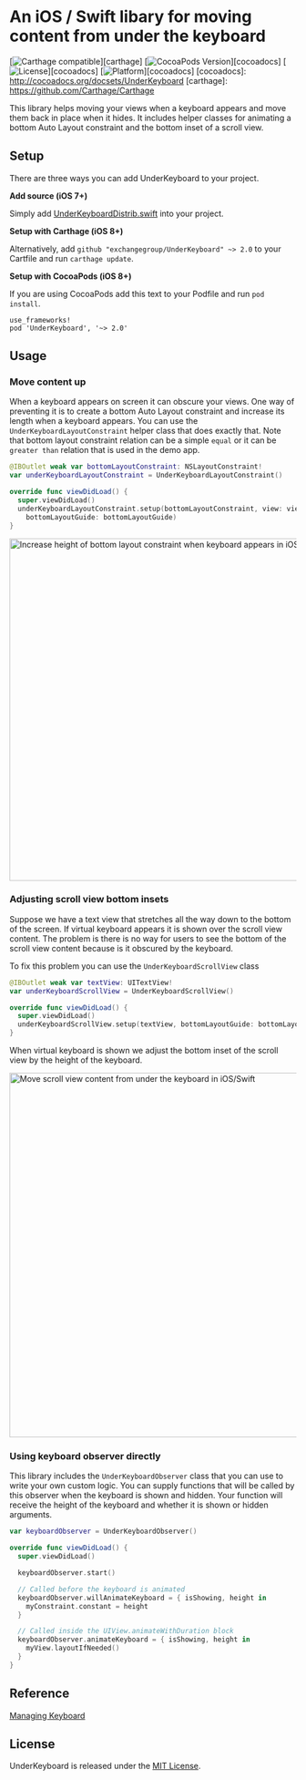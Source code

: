 # An iOS / Swift libary for moving content from under the keyboard

[![Carthage compatible](https://img.shields.io/badge/Carthage-compatible-4BC51D.svg?style=flat)][carthage]
[![CocoaPods Version](https://img.shields.io/cocoapods/v/UnderKeyboard.svg?style=flat)][cocoadocs]
[![License](https://img.shields.io/cocoapods/l/UnderKeyboard.svg?style=flat)][cocoadocs]
[![Platform](https://img.shields.io/cocoapods/p/UnderKeyboard.svg?style=flat)][cocoadocs]
[cocoadocs]: http://cocoadocs.org/docsets/UnderKeyboard
[carthage]: https://github.com/Carthage/Carthage

This library helps moving your views when a keyboard appears and move them back in place when it hides.
It includes helper classes for animating a bottom Auto Layout constraint and the bottom inset of a scroll view.


## Setup

There are three ways you can add UnderKeyboard to your project.

**Add source (iOS 7+)**

Simply add [UnderKeyboardDistrib.swift](https://github.com/exchangegroup/UnderKeyboard/blob/master/Distrib/UnderKeyboardDistrib.swift) into your project.

**Setup with Carthage (iOS 8+)**

Alternatively, add `github "exchangegroup/UnderKeyboard" ~> 2.0` to your Cartfile and run `carthage update`.

**Setup with CocoaPods (iOS 8+)**

If you are using CocoaPods add this text to your Podfile and run `pod install`.

    use_frameworks!
    pod 'UnderKeyboard', '~> 2.0'


## Usage


### Move content up

When a keyboard appears on screen it can obscure your views. One way of preventing it is to create a bottom Auto Layout constraint and increase its length when a keyboard appears. You can use the `UnderKeyboardLayoutConstraint` helper class that does exactly that. Note that bottom layout constraint relation can be a simple `equal` or it can be `greater than` relation that is used in the demo app.

```Swift
@IBOutlet weak var bottomLayoutConstraint: NSLayoutConstraint!
var underKeyboardLayoutConstraint = UnderKeyboardLayoutConstraint()

override func viewDidLoad() {
  super.viewDidLoad()
  underKeyboardLayoutConstraint.setup(bottomLayoutConstraint, view: view,
    bottomLayoutGuide: bottomLayoutGuide)
}
```

<img src='https://raw.githubusercontent.com/exchangegroup/UnderKeyboard/master/Graphics/bottom_constraint.png' alt='Increase height of bottom layout constraint when keyboard appears in iOS' width='601'>


### Adjusting scroll view bottom insets

Suppose we have a text view that stretches all the way down to the bottom of the screen. If virtual keyboard appears it is shown over the scroll view content. The problem is there is no way for users to see the bottom of the scroll view content because is it obscured by the keyboard.

To fix this problem you can use the `UnderKeyboardScrollView` class

```Swift
@IBOutlet weak var textView: UITextView!
var underKeyboardScrollView = UnderKeyboardScrollView()

override func viewDidLoad() {
  super.viewDidLoad()
  underKeyboardScrollView.setup(textView, bottomLayoutGuide: bottomLayoutGuide)
}
```


When virtual keyboard is shown we adjust the bottom inset of the scroll view by the height of the keyboard.

<img src="https://raw.githubusercontent.com/exchangegroup/UnderKeyboard/master/Graphics/under_the_keyboard_ios.png" alt="Move scroll view content from under the keyboard in iOS/Swift" width="640" />


### Using keyboard observer directly

This library includes the `UnderKeyboardObserver` class that you can use to write your own custom logic. You can supply functions that will be called by this observer when the keyboard is shown and hidden. Your function will receive the height of the keyboard and whether it is shown or hidden arguments.

```Swift
var keyboardObserver = UnderKeyboardObserver()

override func viewDidLoad() {
  super.viewDidLoad()

  keyboardObserver.start()

  // Called before the keyboard is animated
  keyboardObserver.willAnimateKeyboard = { isShowing, height in
    myConstraint.constant = height
  }

  // Called inside the UIView.animateWithDuration block
  keyboardObserver.animateKeyboard = { isShowing, height in
    myView.layoutIfNeeded()
  }
}
```


## Reference

[Managing Keyboard](https://developer.apple.com/library/ios/documentation/StringsTextFonts/Conceptual/TextAndWebiPhoneOS/KeyboardManagement/KeyboardManagement.html)

## License

UnderKeyboard is released under the [MIT License](LICENSE).

